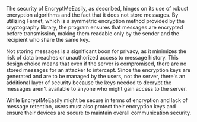 The security of EncryptMeEasily, as described, hinges on its use of robust encryption algorithms and the fact that it does not store messages. By utilizing Fernet, which is a symmetric encryption method provided by the cryptography library, the program ensures that messages are encrypted before transmission, making them readable only by the sender and the recipient who share the same key.

Not storing messages is a significant boon for privacy, as it minimizes the risk of data breaches or unauthorized access to message history. This design choice means that even if the server is compromised, there are no stored messages for an attacker to intercept. Since the encryption keys are generated and are to be managed by the users, not the server, there's an additional layer of security because the keys needed to decrypt the messages aren't available to anyone who might gain access to the server.

While EncryptMeEasily might be secure in terms of encryption and lack of message retention, users must also protect their encryption keys and ensure their devices are secure to maintain overall communication security.
